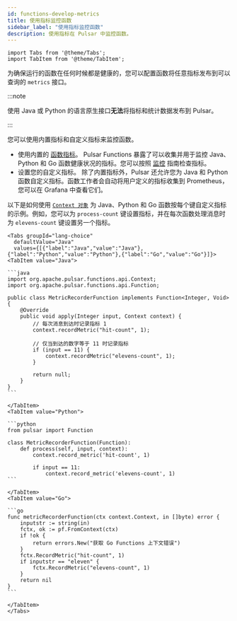 ```yaml
---
id: functions-develop-metrics
title: 使用指标监控函数
sidebar_label: "使用指标监控函数"
description: 使用指标在 Pulsar 中监控函数。
---
```


````mdx-code-block
import Tabs from '@theme/Tabs';
import TabItem from '@theme/TabItem';
````

为确保运行的函数在任何时候都是健康的，您可以配置函数将任意指标发布到可以查询的 `metrics` 接口。

:::note

使用 Java 或 Python 的语言原生接口**无法**将指标和统计数据发布到 Pulsar。

:::

您可以使用内置指标和自定义指标来监控函数。
- 使用内置的 [函数指标](reference-metrics.md#pulsar-functions)。
  Pulsar Functions 暴露了可以收集并用于监控 Java、Python 和 Go 函数健康状况的指标。您可以按照 [监控](deploy-monitoring.md#function-and-connector-stats) 指南检查指标。
- 设置您的自定义指标。
  除了内置指标外，Pulsar 还允许您为 Java 和 Python 函数自定义指标。函数工作者会自动将用户定义的指标收集到 Prometheus，您可以在 Grafana 中查看它们。

以下是如何使用 [`Context 对象`](functions-concepts.md#context) 为 Java、Python 和 Go 函数按每个键自定义指标的示例。例如，您可以为 `process-count` 键设置指标，并在每次函数处理消息时为 `elevens-count` 键设置另一个指标。


````mdx-code-block
<Tabs groupId="lang-choice"
  defaultValue="Java"
  values={[{"label":"Java","value":"Java"},{"label":"Python","value":"Python"},{"label":"Go","value":"Go"}]}>
<TabItem value="Java">

```java
import org.apache.pulsar.functions.api.Context;
import org.apache.pulsar.functions.api.Function;

public class MetricRecorderFunction implements Function<Integer, Void> {
    @Override
    public void apply(Integer input, Context context) {
        // 每次消息到达时记录指标 1
        context.recordMetric("hit-count", 1);

        // 仅当到达的数字等于 11 时记录指标
        if (input == 11) {
            context.recordMetric("elevens-count", 1);
        }

        return null;
    }
}
```

</TabItem>
<TabItem value="Python">

```python
from pulsar import Function

class MetricRecorderFunction(Function):
    def process(self, input, context):
        context.record_metric('hit-count', 1)

        if input == 11:
            context.record_metric('elevens-count', 1)
```

</TabItem>
<TabItem value="Go">

```go
func metricRecorderFunction(ctx context.Context, in []byte) error {
	inputstr := string(in)
	fctx, ok := pf.FromContext(ctx)
	if !ok {
		return errors.New("获取 Go Functions 上下文错误")
	}
	fctx.RecordMetric("hit-count", 1)
	if inputstr == "eleven" {
		fctx.RecordMetric("elevens-count", 1)
	}
	return nil
}
```

</TabItem>
</Tabs>
````